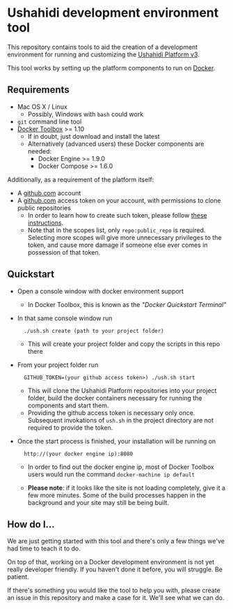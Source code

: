 # Ushahidi development environment tool

This repository contains tools to aid the creation of a development environment for running and customizing the
[Ushahidi Platform v3](http://github.com/ushahidi/platform).

This tool works by setting up the platform components to run on [Docker](https://www.docker.com).

## Requirements

* Mac OS X / Linux
  * Possibly, Windows with `bash` could work
* `git` command line tool
* [Docker Toolbox](https://www.docker.com/products/docker-toolbox) >= 1.10
  * If in doubt, just download and install the latest
  * Alternatively (advanced users) these Docker components are needed:
    * Docker Engine >= 1.9.0
    * Docker Compose >= 1.6.0

Additionally, as a requirement of the platform itself:

* A [github.com](https://github.com) account
* A [github.com](https://github.com) access token on your account, with permissions to clone public repositories
  * In order to learn how to create such token, please follow [these instructions](https://help.github.com/articles/creating-an-access-token-for-command-line-use/).
  * Note that in the scopes list, only `repo:public_repo` is required. Selecting more scopes will
    give more unnecessary privileges to the token, and cause more damage if someone else ever comes
    in possession of that token.

## Quickstart

* Open a console window with docker environment support
  * In Docker Toolbox, this is known as the _"Docker Quickstart Terminal"_
* In that same console window run

        ./ush.sh create (path to your project folder)

  * This will create your project folder and copy the scripts in this repo there
* From your project folder run

        GITHUB_TOKEN=(your github access token>) ./ush.sh start

  * This will clone the Ushahidi Platform repositories into your project folder, build the docker
    containers necessary for running the components and start them.
  * Providing the github access token is necessary only once. Subsequent invokations of `ush.sh` in
    the project directory are not required to provide the token.

* Once the start process is finished, your installation will be running on

        http://(your docker engine ip):8080

  * In order to find out the docker engine ip, most of Docker Toolbox users would run the command `docker-machine ip default`

  * **Please note**: if it looks like the site is not loading completely, give it a few more minutes. Some of the build processes happen in the background and your site may still be being built.

## How do I...

We are just getting started with this tool and there's only a few things we've had time to teach it to do.

On top of that, working on a Docker development environment is not yet really developer friendly. If you haven't done it before, you will struggle. Be patient.

If there's something you would like the tool to help you with, please create an issue in this repository and make a case for it. We'll see what we can do.
